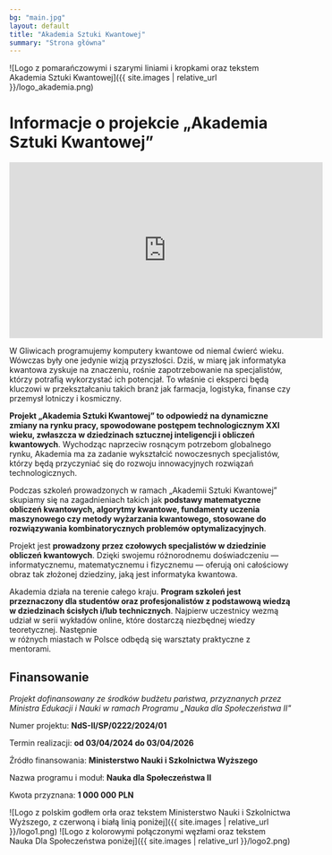 ```yaml
---
bg: "main.jpg"
layout: default
title: "Akademia Sztuki Kwantowej"
summary: "Strona główna"
---
```

![Logo z pomarańczowymi i szarymi liniami i kropkami oraz tekstem Akademia Sztuki Kwantowej]({{ site.images | relative_url }}/logo_akademia.png)

# Informacje o projekcie „Akademia Sztuki Kwantowej”

<iframe src="https://www.facebook.com/plugins/video.php?height=314&href=https%3A%2F%2Fwww.facebook.com%2F61565889624120%2Fvideos%2F1724233205056689%2F&show_text=false&width=560&t=0" width="560" height="314" style="border:none;overflow:hidden" scrolling="no" frameborder="0" allowfullscreen="true" allow="autoplay; clipboard-write; encrypted-media; picture-in-picture; web-share" allowFullScreen="true"></iframe>

W Gliwicach programujemy komputery kwantowe od niemal ćwierć wieku. Wówczas były
one jedynie wizją przyszłości. Dziś, w miarę jak informatyka kwantowa zyskuje na
znaczeniu, rośnie zapotrzebowanie na specjalistów, którzy potrafią wykorzystać
ich potencjał. To właśnie ci eksperci będą kluczowi w przekształcaniu takich
branż jak farmacja, logistyka, finanse czy przemysł lotniczy i kosmiczny.

**Projekt „Akademia Sztuki Kwantowej” to odpowiedź na dynamiczne zmiany na rynku
pracy, spowodowane postępem technologicznym XXI wieku, zwłaszcza w dziedzinach
sztucznej inteligencji i obliczeń kwantowych**. Wychodząc naprzeciw rosnącym
potrzebom globalnego rynku, Akademia ma za zadanie wykształcić nowoczesnych
specjalistów, którzy będą przyczyniać się do rozwoju innowacyjnych rozwiązań
technologicznych. 

Podczas szkoleń prowadzonych w ramach „Akademii Sztuki Kwantowej”  skupiamy się
na zagadnieniach takich jak **podstawy matematyczne obliczeń kwantowych,
algorytmy kwantowe, fundamenty uczenia maszynowego czy metody wyżarzania
kwantowego, stosowane do rozwiązywania kombinatorycznych problemów
optymalizacyjnych**.

Projekt jest **prowadzony przez czołowych specjalistów w dziedzinie obliczeń
kwantowych**. Dzięki swojemu różnorodnemu doświadczeniu — informatycznemu,
matematycznemu i fizycznemu — oferują oni całościowy obraz tak złożonej
dziedziny, jaką jest informatyka kwantowa.

Akademia działa na terenie całego kraju. **Program szkoleń jest przeznaczony dla
studentów oraz profesjonalistów z podstawową wiedzą w dziedzinach ścisłych i/lub
technicznych**. Najpierw uczestnicy wezmą udział w serii wykładów online, które
dostarczą niezbędnej wiedzy teoretycznej. Następnie  
w różnych miastach w Polsce odbędą się warsztaty praktyczne z mentorami. 

## Finansowanie


*Projekt dofinansowany ze środków budżetu państwa, przyznanych przez Ministra Edukacji i Nauki w ramach Programu „Nauka dla Społeczeństwa II"*

Numer projektu: **NdS-II/SP/0222/2024/01**

Termin realizacji: **od 03/04/2024 do 03/04/2026**

Źródło finansowania: **Ministerstwo Nauki i Szkolnictwa Wyższego**

Nazwa programu i moduł: **Nauka dla Społeczeństwa II**

Kwota przyznana: **1 000 000 PLN**


![Logo z polskim godłem orła oraz tekstem Ministerstwo Nauki i Szkolnictwa Wyższego, z czerwoną i białą linią poniżej]({{ site.images | relative_url }}/logo1.png)
![Logo z kolorowymi połączonymi węzłami oraz tekstem Nauka Dla Społeczeństwa poniżej]({{ site.images | relative_url }}/logo2.png)
